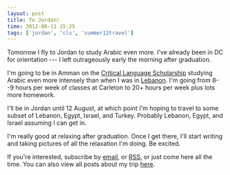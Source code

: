 ```yaml
---
layout: post
title: To Jordan!
time: 2012-06-11 15:25
tags: ['jordan', 'cls', 'summer12travel']
---
```


Tomorrow I fly to Jordan to study Arabic even more.
I've already been in DC for orientation --- I left outrageously early the morning after graduation.

I'm going to be in Amman on the [Critical Language Scholarship][1] studying Arabic even more intensely
than when I was in [Lebanon][2]. I'm going from 8--9 hours per week of classes at Carleton to 20+ hours per week plus lots more homework.

I'll be in Jordan until 12 August, at which point I'm hoping to travel to some subset of Lebanon, Egypt, Israel, and Turkey. Probably Lebanon, Egypt, and Israel assuming I can get in.

I'm really good at relaxing after graduation.
Once I get there, I'll start writing and taking pictures of all the relaxation I'm doing. Be excited.

If you're interested, subscribe by [email][3], or [RSS][4], or just come here all the time. You can also view all posts about my trip [here][5].


[1]: http://clscholarship.org/details/arabic-amman.htm
[2]: /lebanon/
[3]: http://feedburner.google.com/fb/a/mailverify?uri=andyfreeland&loc=en_US
[4]: http://feeds.feedburner.com/andyfreeland
[5]: /cls/
